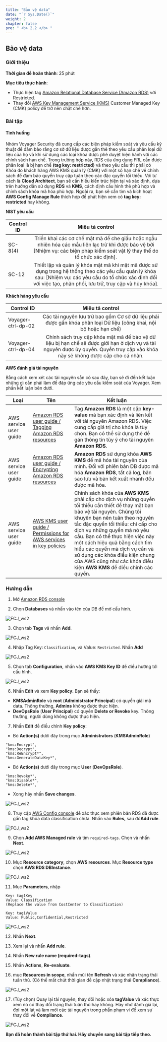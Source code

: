 ```yaml
---
title: "Bảo vệ data"
date: "`r Sys.Date()`"
weight: 2
chapter: false
pre: " <b> 2.2 </b> "
---
```


## Bảo vệ data

### Giới thiệu

**Thời gian để hoàn thành**: 25 phút

**Mục tiêu thực hành**:

- Thực hiện tag [Amazon Relational Database Service (Amazon RDS)](https://aws.amazon.com/rds/) với Restricted.
- Thay đổi [AWS Key Management Service (KMS)](https://aws.amazon.com/kms/) Customer Managed Key (CMK) policy để trở nên chặt chẽ hơn.

### Bài tập

#### Tình huống

Nhóm Voyager Security đã cung cấp các biện pháp kiểm soát và yêu cầu kỹ thuật để đảm bảo rằng cơ sở dữ liệu được gắn thẻ theo yêu cầu phân loại dữ liệu của họ và khi sử dụng các loại khóa được phê duyệt hiện hành với các chính sách hạn chế. Trong trường hợp này, RDS của ứng dụng FRL cần được phân loại là bị hạn chế **(tag key: restricted)** và theo yêu cầu thì phải có Khóa do khách hàng AWS KMS quản lý (CMK) với một số hạn chế về chính sách để đảm bảo quyền truy cập tuân theo các đặc quyền tối thiểu. Với tư cách là **Cloud Architect**, bạn sẽ cần hiểu kiến ​​trúc hiện tại và xác định, dựa trên hướng dẫn sử dụng **RDS** và **KMS**, cách định cấu hình thẻ phù hợp và chính sách khóa mã hóa phù hợp. Ngoài ra, bạn sẽ cần tìm và kích hoạt **AWS Config Manage Rule** thích hợp để phát hiện xem có **tag key: restricted** hay không.

**NIST yêu cầu**

| Control ID |                                                                                                  Miêu tả control                                                                                                   |
| ---------- | :----------------------------------------------------------------------------------------------------------------------------------------------------------------------------------------------------------------: |
| SC-8(4)    |                   Triển khai các cơ chế mật mã để che giấu hoặc ngẫu nhiên hóa các mẫu liên lạc trừ khi được bảo vệ bởi [Nhiệm vụ: các biện pháp kiểm soát vật lý thay thế do tổ chức xác định].                   |
| SC-12      | Thiết lập và quản lý khóa mật mã khi mật mã được sử dụng trong hệ thống theo các yêu cầu quản lý khóa sau: [Nhiệm vụ: các yêu cầu do tổ chức xác định đối với việc tạo, phân phối, lưu trữ, truy cập và hủy khóa]. |

**Khách hàng yêu cầu**

| Control ID         |                                                                                 Miêu tả control                                                                                 |
| ------------------ | :-----------------------------------------------------------------------------------------------------------------------------------------------------------------------------: |
| Voyager-ctrl-dp-02 |                               Các tài nguyên lưu trữ bao gồm Cơ sở dữ liệu phải được gắn khóa phân loại Dữ liệu (công khai, nội bộ hoặc hạn chế)                                |
| Voyager-ctrl-dp-04 | Chính sách truy cập khóa mật mã để bảo vệ dữ liệu bị hạn chế sẽ được giới hạn ở dịch vụ và tài nguyên được ủy quyền. Quyền truy cập vào khóa này sẽ không được cấp cho cá nhân. |

**AWS đánh giá tài nguyên**

Bằng cách xem xét các tài nguyên sẵn có sau đây, bạn sẽ đi đến kết luận những gì cần phải làm để đáp ứng các yêu cầu kiểm soát của Voyager. Xem phần kết luận bên dưới.

| Loại                   | Tên                                                                                                                                                 | Kết luận                                                                                                                                                                                                                                                                                                                                                                                                                                           |
| ---------------------- | --------------------------------------------------------------------------------------------------------------------------------------------------- | -------------------------------------------------------------------------------------------------------------------------------------------------------------------------------------------------------------------------------------------------------------------------------------------------------------------------------------------------------------------------------------------------------------------------------------------------- |
| AWS service user guide | [Amazon RDS user guide / Tagging Amazon RDS resources](https://docs.aws.amazon.com/AmazonRDS/latest/UserGuide/USER_Tagging.html)                    | Tag **Amazon RDS** là một cặp **key-value** mà bạn xác định và liên kết với tài nguyên Amazon RDS. Việc cung cấp giá trị cho khóa là tùy chọn. Bạn có thể sử dụng thẻ để gán thông tin tùy ý cho tài nguyên **Amazon RDS**.                                                                                                                                                                                                                        |
| AWS service user guide | [Amazon RDS user guide / Encrypting Amazon RDS resources](https://docs.aws.amazon.com/AmazonRDS/latest/UserGuide/Overview.Encryption.html)          | **Amazon RDS** sử dụng khóa **AWS KMS** để mã hóa tài nguyên của mình. Đối với phiên bản DB được mã hóa **Amazon RDS**, tất cả log, bản sao lưu và bản kết xuất nhanh đều được mã hóa.                                                                                                                                                                                                                                                             |
| AWS service user guide | [AWS KMS user guide / Permissions for AWS services in key policies](https://docs.aws.amazon.com/kms/latest/developerguide/key-policy-services.html) | Chính sách khóa của **AWS KMS** phải cấp cho dịch vụ những quyền tối thiểu cần thiết để thay mặt bạn bảo vệ tài nguyên. Chúng tôi khuyên bạn nên tuân theo nguyên tắc đặc quyền tối thiểu: chỉ cấp cho dịch vụ những quyền mà nó yêu cầu. Bạn có thể thực hiện việc này một cách hiệu quả bằng cách tìm hiểu các quyền mà dịch vụ cần và sử dụng các khóa điều kiện chung của AWS cũng như các khóa điều kiện **AWS KMS** để điều chỉnh các quyền. |

### Hướng dẫn

1. Mở [Amazon RDS console](https://us-east-1.console.aws.amazon.com/rds/home?region=us-east-1#)

2. Chọn **Databases** và nhấn vào tên của DB để mở cấu hình.

![FCJ_ws2](/AWS-Control-Design-Workshop/images/2.scenario/51.png)

3. Chọn tab **Tags** vả nhấn **Add**.

![FCJ_ws2](/AWS-Control-Design-Workshop/images/2.scenario/52.png)

4. Nhập Tag Key: `Classification`, và Value: `Restricted`. Nhấn **Add**

![FCJ_ws2](/AWS-Control-Design-Workshop/images/2.scenario/53.png)

5. Chọn tab **Configuration**, nhấn vào **AWS KMS Key ID** đề điều hướng tới cấu hình.

![FCJ_ws2](/AWS-Control-Design-Workshop/images/2.scenario/54.png)

6. Nhấn **Edit** và xem **Key policy**. Bạn sẽ thấy:

- **KMSAdminRole** và **root** (**Administrator Principal**) có quyền giải mã data. Thông thường, **Admins** không được thực hiện.
- **DevOpsRole** (**User Principal**) có quyền **Delete or Revoke** key. Thông thường, người dùng không được thực hiện.

7. Nhấn **Edit** để điều chỉnh **Key policy**:

- Bỏ **Action(s)** dưới đây trong mục **Administrators** (**KMSAdminRole**)

```
"kms:Encrypt",
"kms:Decrypt",
"kms:ReEncrypt*",
"kms:GenerateDataKey*",
```

- Bỏ **Action(s)** dưới đây trong mục **User** (**DevOpsRole**).

```
"kms:Revoke*",
"kms:Disable*",
"kms:Delete*",
```

- Xong hãy nhấn **Save changes**.

![FCJ_ws2](/AWS-Control-Design-Workshop/images/2.scenario/55.png)

8. Truy cập [AWS Config console](https://console.aws.amazon.com/config/home?region=us-east-1) để xác thực xem phiên bản RDS đã được gắn tag khóa data classification chưa. Nhấn vào **Rules**, sau đó**Add rule**.

![FCJ_ws2](/AWS-Control-Design-Workshop/images/2.scenario/56.png)

9. Chọn **Add AWS Managed rule** và tìm `required-tags`. Chọn và nhấn **Next**.

![FCJ_ws2](/AWS-Control-Design-Workshop/images/2.scenario/57.png)

10. Mục **Resource category**, chọn **AWS resources**. Mục **Resource type** chọn **AWS RDS DBInstance**.

![FCJ_ws2](/AWS-Control-Design-Workshop/images/2.scenario/58.png)

11. Mục **Parameters**, nhập

```
Key: tag1Key
Value: Classification
(Replace the value from CostCenter to Classification)

Key: tag1Value
Value: Public,Confidential,Restricted
```

![FCJ_ws2](/AWS-Control-Design-Workshop/images/2.scenario/59.png)

12. Nhấn **Next**.

13. Xem lại và nhấn **Add rule**.

14. Nhấn **New rule name (required-tags)**.

15. Nhấn **Actions**, **Re-evaluate**.

16. mục **Resources in scope**, nhấn mũi tên **Refresh** và xác nhận trạng thái tuân thủ. (Có thể mất chút thời gian để cập nhật trạng thái **Compliance**).

![FCJ_ws2](/AWS-Control-Design-Workshop/images/2.scenario/60.png)

17. (Tùy chọn) Quay lại tài nguyên, thay đổi hoặc xóa **tagValue** và xác thực xem nó có thay đổi trạng thái tuân thủ hay không. Hãy nhớ đánh giá lại, đợi một lát và làm mới các tài nguyên trong phần phạm vi để xem sự thay đổi về **Compliance**.

![FCJ_ws2](/AWS-Control-Design-Workshop/images/2.scenario/61.png)

**Bạn đã hoàn thành bài tập thứ hai. Hãy chuyển sang bài tập tiếp theo.**
